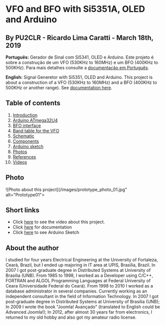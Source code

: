 # VFO and BFO with Si5351A, OLED and Arduino

## By PU2CLR - Ricardo Lima Caratti - March 18th, 2019


__Português:__ Gerador de Sinal com Si5341, OLED e Arduino. Este projeto é sobre a construção de um VFO (530KHz to 160MHz) e um BFO (400KHz to 500KHz). Para mais detalhes consulte a <a href="https://github.com/pu2clr/VFO_BFO_OLED_ARDUINO/tree/master/Doc/Pt">documentação em Português</a>. 

__English:__ Signal Generetor with Si5351, OLED and Arduino. This project is about a construction of a VFO (530KHz to 160MHz) and a BFO (400KHz to 500KHz or another range). See <a href="https://github.com/pu2clr/VFO_BFO_OLED_ARDUINO/tree/master/Doc/En">documentation here</a>.

## Table of contents

1. [Introduction](/Doc/En#introduction) 
1. [Arduino ATmega32U4](/Doc/En#arduino-atmega32u4)
1. [BFO interface](/Doc/En#vfo-and-bfo-interface)
1. [Band table for the VFO](/Doc/En#band-table-for-the-VFO)
1. [Schematic](/Doc/En#schematic)
1. [Components](/Doc/En#components)
1. [Arduino sketch](/Doc/En#arduino-sketch)
1. [Photos](/Doc/En#photos)
1. [References](/Doc/En#references)
1. [Videos](/Doc/En#videos)


## Photo

 ![Photo about this project](/images/prototype_photo_01.jpg" alt="Prototype01">

## Short links

- Click [here](https://youtu.be/pFDvcIk5EAk) to see the video about this project.
- Click [here](/Doc/En") for documentation
- Click [here](/source/si5351_vfobfo.ino) to see Arduino Sketch


## About the author 

I studied for four years Electrical Engineering at the University of Fortaleza, Ceará, Brazil, but I ended up majoring in IT area at UPIS, Brasília, Brazil. In 2007 I got post-graduate degree in Distributed Systems at University of Brasilia (UNB). From 1985 to 1998, I worked as a Developer using C/C++, FORTRAN and ALGOL Programming Languages at Federal University of Ceara (Universidade Federal do Ceará). From 1998 to 2010 I worked as a database administrator in several companies. Currently working as an independent consultant in the field of Information Technology. In 2007 I got post-graduate degree in Distributed Systems at University of Brasilia (UNB); In 2009 I wrote the book "Joomla! Avançado" (translated to English could be Advanced Joomla!); In 2012, after almost 30 years far from electronics, I returned to my old hobby and also got my amateur radio license. 




